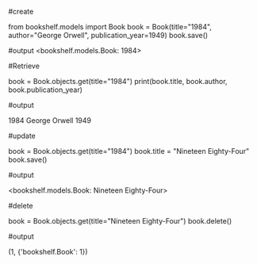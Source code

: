 #create

from bookshelf.models import Book
book = Book(title="1984", author="George Orwell", publication_year=1949)
book.save()

#output
<bookshelf.models.Book: 1984>

#Retrieve

book = Book.objects.get(title="1984")
print(book.title, book.author, book.publication_year)

#output

1984 George Orwell 1949

#update

book = Book.objects.get(title="1984")
book.title = "Nineteen Eighty-Four"
book.save()

#output

<bookshelf.models.Book: Nineteen Eighty-Four>

#delete

book = Book.objects.get(title="Nineteen Eighty-Four")
book.delete()

#output

(1, {'bookshelf.Book': 1})